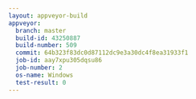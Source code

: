 ```yaml
---
layout: appveyor-build
appveyor:
  branch: master
  build-id: 43250887
  build-number: 509
  commit: 64b323f83dc0d87112dc9e3a30dc4f8ea31933f1
  job-id: aay7xpu305dqsu86
  job-number: 2
  os-name: Windows
  test-result: 0
---
```

